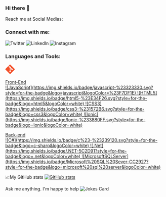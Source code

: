 ### Hi there 👋

Reach me at Social Medias: <h3 align="left">Connect with me:</h3>
![Twitter](https://img.shields.io/badge/Twitter-%231DA1F2.svg?style=for-the-badge&logo=Twitter&logoColor=white)
![LinkedIn](https://img.shields.io/badge/linkedin-%230077B5.svg?style=for-the-badge&logo=linkedin&logoColor=white)
![Instagram](https://img.shields.io/badge/Instagram-%23E4405F.svg?style=for-the-badge&logo=Instagram&logoColor=white)

<h3 align="left">Languages and Tools:</h3>
<img src="https://github.com/devicons/devicon/blob/master/icons/git/git-original.svg" alt="javascript" width="30" height="30"/> </a> <a href="https://www.w3schools.com/css/" target="_blank">
<p align="left"> Front-End <br>
           ![JavaScript](https://img.shields.io/badge/javascript-%23323330.svg?style=for-the-badge&logo=javascript&logoColor=%23F7DF1E)
           ![HTML5](https://img.shields.io/badge/html5-%23E34F26.svg?style=for-the-badge&logo=html5&logoColor=white)
           ![CSS3](https://img.shields.io/badge/css3-%231572B6.svg?style=for-the-badge&logo=css3&logoColor=white)
          	![Ionic](https://img.shields.io/badge/Ionic-%233880FF.svg?style=for-the-badge&logo=Ionic&logoColor=white)
           </p>
           <p> Back-end <br>
           ![C#](https://img.shields.io/badge/c%23-%23239120.svg?style=for-the-badge&logo=c-sharp&logoColor=white)
           ![.Net](https://img.shields.io/badge/.NET-5C2D91?style=for-the-badge&logo=.net&logoColor=white)
           ![MicrosoftSQLServer](https://img.shields.io/badge/Microsoft%20SQL%20Sever-CC2927?style=for-the-badge&logo=microsoft%20sql%20server&logoColor=white)
           </a> 
</p>

📈My GitHub stats
[![GitHub stats](https://github-readme-stats.vercel.app/api?username=Cypher-937)](https://github.com/anuraghazra/github-readme-stats)


Ask me anything. I'm happy to help
<img src="https://readme-jokes.vercel.app/api" alt="Jokes Card" />

